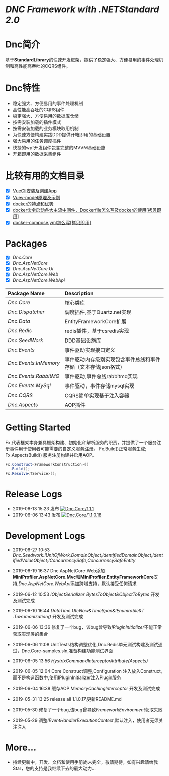 ﻿*DNC Framework with .NETStandard 2.0*
===

# Dnc简介
基于**StandardLibrary**的快速开发框架，提供了稳定强大、方便易用的事件处理机制和高性能高吞吐的CQRS组件。

# Dnc特性

* 稳定强大、方便易用的事件处理机制
* 高性能高吞吐的CQRS组件
* 稳定强大、方便易用的数据库仓储
* 按需安装加载的插件模式
* 按需安装加载的业务模块取用机制
* 为快速方便构建实践DDD提供开箱即用的基础设置
* 强大易用的任务调度插件
* 快捷的wpf开发组件包含完整的MVVM基础设施
* 开箱即用的数据采集组件

# 比较有用的文档目录

* [x] [VueCli安装及创建App](./.vue/VueCli安装及创建App.md)
* [x] [Vuev-model原理及示例](./.vue/Vuev-model原理及示例.md)
* [x] [docker的特点和优势](./.docker/docker的特点和优势.md)
* [x] [docker命令启动各大主流中间件、Dockerfile怎么写及docker的使用[拷贝即用]](./.docker/docker命令启动各大主流中间件、Dockerfile怎么写及docker的使用.md)
* [x] [docker-compose.yml怎么写[拷贝即用]](./.docker/docker-compose.yml怎么写.md)

# Packages
* [x] *Dnc.Core*
* [x] *Dnc.AspNetCore*
* [x] *Dnc.AspNetCore.Ui*
* [x] *Dnc.AspNetCore.Web*
* [x] *Dnc.AspNetCore.WebApi*

|**Package Name**|**Description**|
|:-------|:-------|
|*Dnc.Core*|核心类库|
|*Dnc.Dispatcher*|调度插件,基于Quartz.net实现|
|*Dnc.Data*|EntityFrameworkCore扩展|
|*Dnc.Redis*|redis插件，基于csredis实现|
|*Dnc.SeedWork*|DDD基础设施库|
|*Dnc.Events*|事件驱动实现接口定义|
|*Dnc.Events.InMemory*|事件驱动内存级别实现包含事件总线和事件存储（文本存储json格式）|
|*Dnc.Events.RabbitMQ*|事件驱动,事件总线rabbitmq实现|
|*Dnc.Events.MySql*|事件驱动，事件存储mysql实现|
|*Dnc.CQRS*|CQRS简单实现基于注入容器|
|*Dnc.Aspects*|AOP插件|

# Getting Started
Fx,代表框架本身兼具框架构建、初始化和解析服务的职责，并提供了一个服务注册事件用于使用者可能需要的自定义服务注册。
Fx.Build()正常服务生成;
Fx.AspectsBuild() 服务注册构建并启用AOP。
```c#
Fx.Construct<FrameworkConstruction>()
  .Build();
Fx.Resolve<TService>();
```
# Release Logs
* 2019-06-13 15:23 发布 [![Dnc.Core/1.1.1](https://img.shields.io/badge/nuget-1.1.1-blue.svg)](https://www.nuget.org/packages/Dnc.Core/1.1.1)
* 2019-06-06 13:43 发布 [![Dnc.Core/1.1.0.18](https://img.shields.io/badge/nuget-1.1.0.18-blue.svg)](https://www.nuget.org/packages/Dnc.Core/1.1.0.18)

# Development Logs

* 2019-06-27 10:53 *Dnc.Seedwork:IUnitOfWork,DomainObject,IdentifiedDomainObject,IdentifiedValueObject;IConcurrencySafe,ConcurrencySafeEntity*

* 2019-06-19 16:37 Dnc.AspNetCore.Web添加**MiniProfiler.AspNetCore.Mvc**和**MiniProfiler.EntityFrameworkCore**支持,*Dnc.AspNetCore.WebApi*添加跨域支持，默认接受任何请求

* 2019-06-12 10:53 *IObjectSerializer BytesToObject&ObjectToBytes* 开发及测试完成

* 2019-06-10 16:44 *DateTime.UtcNow&TimeSpan&IEnumrable<T>&T .ToHumanization()* 开发及测试完成
  
* 2019-06-06 13:36 修复了一个bug，该bug曾导致*IPluginInitializer*不能正常获取实现类的集合
  
* 2019-06-06 11:08 UnitTests结构调整优化,Dnc.Redis单元测试构建及测试通过，Dnc.Core-samples.sln,准备构建功能测试界面
  
* 2019-06-05 13:56 *HystrixCommandInterceptorAttribute(Aspects)*
  
* 2019-06-05 12:04 Core Construct调整,Configuration 注入放入Construct,而不是构造函数中,使用IPluginInitializer注入Plugin服务
  
* 2019-06-04 16:38 缓存AOP *MemoryCachingInterceptor* 开发及测试完成

* 2019-05-31 13:25 release all 1.1.0.17,更新README.md

* 2019-05-30 修复了一个bug,该bug曾导致*FrameworkEnvironment*获取失败

* 2019-05-29 调整*IEventHandlerExecutionContext*,默认注入，使用者无须关注注入

# More...

* 持续更新中，开发、文档和使用手册尚未完全，敬请期待，如有兴趣请给我Star，您的支持是我继续下去的最大动力...



